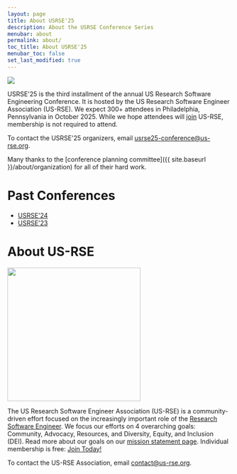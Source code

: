 ```yaml
---
layout: page
title: About USRSE'25
description: About the USRSE Conference Series
menubar: about
permalink: about/
toc_title: About USRSE'25
menubar_toc: false
set_last_modified: true
---
```


<img src="{{ site.baseurl }}/assets/img/logo.png">

USRSE'25 is the third installment of the annual US Research Software Engineering Conference.  It is hosted by the US Research Software Engineer Association (US-RSE).  We expect 300+ attendees in Philadelphia, Pennsylvania in October 2025.  While we hope attendees will [join](https://us-rse.org/join) US-RSE, membership is not required to attend.

To contact the USRSE'25 organizers, email [usrse25-conference@us-rse.org](mailto:usrse25-conference@us-rse.org).

Many thanks to the [conference planning committee]({{ site.baseurl }}/about/organization) for all of their hard work.

# Past Conferences

* [USRSE'24](https://us-rse.org/usrse24)
* [USRSE'23](https://us-rse.org/usrse23)

# About US-RSE

<img src="{{ site.baseurl }}/assets/img/logo_side_transparent.png" style="width: 300px;">

The US Research Software Engineer Association (US-RSE) is a community-driven effort focused on the increasingly important role of the [Research Software Engineer](https://us-rse.org/what-is-an-rse/).
We focus our efforts on 4 overarching goals: Community, Advocacy, Resources, and Diversity, Equity, and Inclusion (DEI). Read more about our goals on our [mission statement page](https://us-rse.org/mission/). Individual membership is free: [Join Today!](https://us-rse.org/join)

To contact the US-RSE Association, email [contact@us-rse.org](mailto:contact@us-rse.org).
